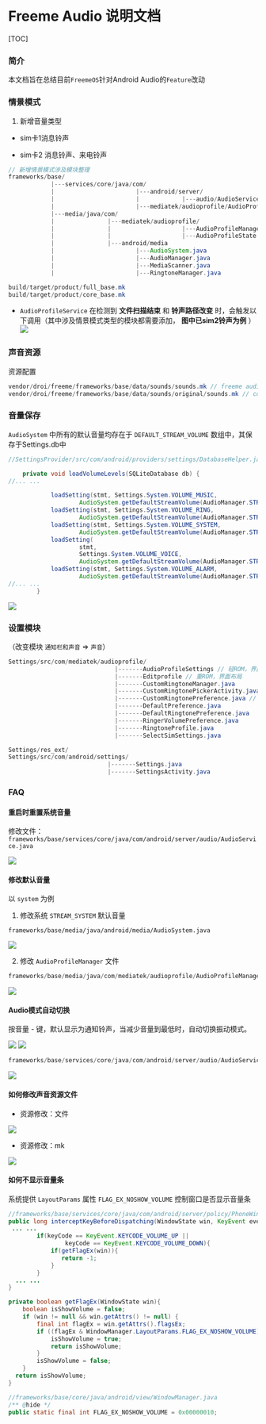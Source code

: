 # Freeme Audio 说明文档

[TOC]
###  简介

本文档旨在总结目前```FreemeOS```针对Android Audio的```Feature```改动

###  情景模式

1. 新增音量类型

- sim卡1消息铃声

- sim卡2 消息铃声、来电铃声

```java
// 新增情景模式涉及模块整理
frameworks/base/
			|---services/core/java/com/
  			|						|---android/server/
  			|						|	 		 |---audio/AudioService.java
			|						|---mediatek/audioprofile/AudioProfileService.java
			|---media/java/com/
  			|				|---mediatek/audioprofile/
  			|				|			 		 |---AudioProfileManager.java
 			|				|			 		 |---AudioProfileState.java
			|				|---android/media
  			|						|---AudioSystem.java
			|						|---AudioManager.java
			|						|---MediaScanner.java
			|						|---RingtoneManager.java

build/target/product/full_base.mk
build/target/product/core_base.mk
```

- ```AudioProfileService``` 在检测到 **文件扫描结束** 和 **铃声路径改变** 时，会触发以下调用（其中涉及情景模式类型的模块都需要添加， **图中已sim2铃声为例** ）
  ![](./res/pic-01.png)

### 声音资源
资源配置

```java
vendor/droi/freeme/frameworks/base/data/sounds/sounds.mk // freeme audio resource
vendor/droi/freeme/frameworks/base/data/sounds/original/sounds.mk // common audio resource
```

###  音量保存

```AudioSystem``` 中所有的默认音量均存在于 ```DEFAULT_STREAM_VOLUME``` 数组中，其保存于Settings.db中

```java
//SettingsProvider/src/com/android/providers/settings/DatabaseHelper.java

    private void loadVolumeLevels(SQLiteDatabase db) {
//... ...

            loadSetting(stmt, Settings.System.VOLUME_MUSIC,
                    AudioSystem.getDefaultStreamVolume(AudioManager.STREAM_MUSIC));
            loadSetting(stmt, Settings.System.VOLUME_RING,
                    AudioSystem.getDefaultStreamVolume(AudioManager.STREAM_RING));
            loadSetting(stmt, Settings.System.VOLUME_SYSTEM,
                    AudioSystem.getDefaultStreamVolume(AudioManager.STREAM_SYSTEM));
            loadSetting(
                    stmt,
                    Settings.System.VOLUME_VOICE,
                    AudioSystem.getDefaultStreamVolume(AudioManager.STREAM_VOICE_CALL));
            loadSetting(stmt, Settings.System.VOLUME_ALARM,
                    AudioSystem.getDefaultStreamVolume(AudioManager.STREAM_ALARM));
//... ...
        }
```

![](./res/pic-09.jpg)

###  设置模块

（改变模块 ```通知栏和声音``` => ```声音```）

```java
Settings/src/com/mediatek/audioprofile/
                              |-------AudioProfileSettings // 轻ROM，界面布局
                              |-------Editprofile // 重ROM，界面布局
                              |-------CustomRingtoneManager.java
                              |-------CustomRingtonePickerActivity.java // 客制化铃声选择界面
                              |-------CustomRingtonePreference.java // 客制化铃声条目
                              |-------DefaultPreference.java
                              |-------DefaultRingtonePreference.java
                              |-------RingerVolumePreference.java
                              |-------RingtoneProfile.java
                              |-------SelectSimSettings.java

Settings/res_ext/
Settings/src/com/android/settings/
                            |-------Settings.java
                            |-------SettingsActivity.java
```

### FAQ

#### 重启时重置系统音量
   修改文件： ```frameworks/base/services/core/java/com/android/server/audio/AudioService.java```

  ![](./res/pic-10.jpg)

#### 修改默认音量

以 ```system``` 为例

1. 修改系统 ```STREAM_SYSTEM``` 默认音量

```
frameworks/base/media/java/android/media/AudioSystem.java
```


![](./res/pic-07.png)

2. 修改 ```AudioProfileManager``` 文件

```java
frameworks/base/media/java/com/mediatek/audioprofile/AudioProfileManager.java
```

![](./res/pic-08.png)

####  Audio模式自动切换

按音量 - 键，默认显示为通知铃声，当减少音量到最低时，自动切换振动模式。

![](./res/pic-04.png) ![](./res/pic-05.png)

```java
frameworks/base/services/core/java/com/android/server/audio/AudioService.java
```

![](./res/pic-06.png)

#### 如何修改声音资源文件
- 资源修改：文件

![](./res/pic-02.png)

- 资源修改：mk

![](./res/pic-03.png)

#### 如何不显示音量条

系统提供 ```LayoutParams``` 属性 ```FLAG_EX_NOSHOW_VOLUME``` 控制窗口是否显示音量条

```java
//frameworks/base/services/core/java/com/android/server/policy/PhoneWindowManager.java
public long interceptKeyBeforeDispatching(WindowState win, KeyEvent event, int policyFlags) {
 ... ...
        if(keyCode == KeyEvent.KEYCODE_VOLUME_UP ||
                keyCode == KeyEvent.KEYCODE_VOLUME_DOWN){
        	if(getFlagEx(win)){
       	       return -1;
        	}
        }
  ... ...
}

private boolean getFlagEx(WindowState win){
    boolean isShowVolume = false;
    if (win != null && win.getAttrs() != null) {
        final int flagEx = win.getAttrs().flagsEx;
        if ((flagEx & WindowManager.LayoutParams.FLAG_EX_NOSHOW_VOLUME) != 0) {
            isShowVolume = true;
            return isShowVolume;
        }
        isShowVolume = false;
    }
  return isShowVolume;
}

//frameworks/base/core/java/android/view/WindowManager.java
/** @hide */
public static final int FLAG_EX_NOSHOW_VOLUME = 0x00000010;
```
